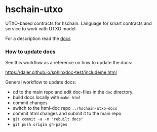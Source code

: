 # hschain-utxo

UTXO-based contracts for hschain.
Language for smart contracts and service to work with UTXO model.

For a description read the [docs](https://hexresearch.github.io/hschain-utxo/)


### How to update docs

See this workflow as a reference on how to update the docs:

https://daler.github.io/sphinxdoc-test/includeme.html

General workflow to update docs:

* cd to the main repo and edit doc-files in the ```doc``` directory.
* build docs locally with ```make html```
* commit changes
* switch to the html-doc repo ```../hschain-utxo-docs```
* commit html changes and submit it to the main repo 
* ```git commit -a -m "rebuilt docs"```
* ```git push origin gh-pages```





